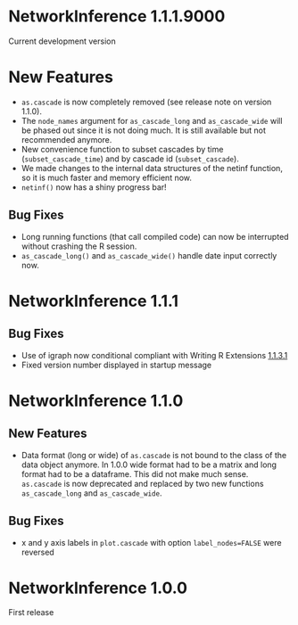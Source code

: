# NetworkInference 1.1.1.9000

Current development version

# New Features

* `as.cascade` is now completely removed (see release note on version 1.1.0).
* The `node_names` argument for `as_cascade_long` and `as_cascade_wide` will be
phased out since it is not doing much. It is still available but not recommended
anymore.
* New convenience function to subset cascades by time (`subset_cascade_time`) and by cascade id (`subset_cascade`).
* We made changes to the internal data structures of the netinf function, so it is much faster and memory efficient now.
* `netinf()` now has a shiny progress bar!

## Bug Fixes
* Long running functions (that call compiled code) can now be interrupted without crashing the R session.
* `as_cascade_long()` and `as_cascade_wide()` handle date input correctly now.


# NetworkInference 1.1.1

## Bug Fixes

* Use of igraph now conditional compliant with Writing R Extensions [1.1.3.1](https://cran.r-project.org/doc/manuals/r-release/R-exts.html#Suggested-packages)
* Fixed version number displayed in startup message


# NetworkInference 1.1.0

## New Features

* Data format (long or wide) of `as.cascade` is not bound to the class of the data object anymore. In 1.0.0 wide format had to be a matrix and long format had to be a dataframe. This did not make much sense. `as.cascade` is now deprecated and replaced by two new functions `as_cascade_long` and `as_cascade_wide`.

## Bug Fixes

* x and y axis labels in `plot.cascade` with option `label_nodes=FALSE` were
    reversed


# NetworkInference 1.0.0

First release
